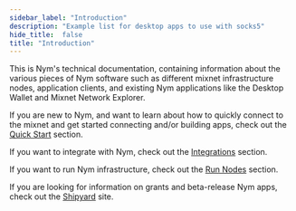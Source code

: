 ```yaml
---
sidebar_label: "Introduction"
description: "Example list for desktop apps to use with socks5"
hide_title:  false
title: "Introduction"
---
```


This is Nym's technical documentation, containing information about the various pieces of Nym software such as different mixnet infrastructure nodes, application clients, and existing Nym applications like the Desktop Wallet and Mixnet Network Explorer. 

If you are new to Nym, and want to learn about how to quickly connect to the mixnet and get started connecting and/or building apps, check out the [Quick Start](/docs/next/quickstart/overview) section. 

If you want to integrate with Nym, check out the [Integrations](/docs/next/integrations/mixnet-integration-overview) section. 

If you want to run Nym infrastructure, check out the [Run Nodes](/docs/next/run-nodes/pre-built-binaries) section. 

If you are looking for information on grants and beta-release Nym apps, check out the [Shipyard](https://shipyard.nymtech.net) site. 

